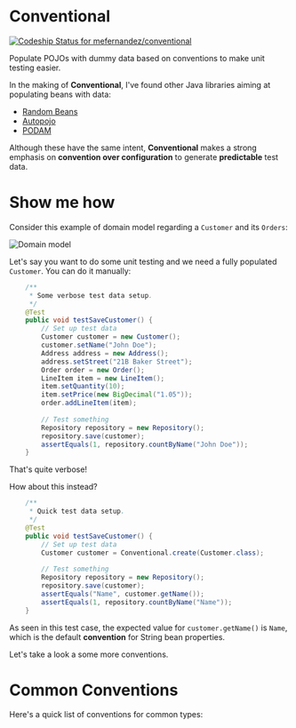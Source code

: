 # Conventional
[ ![Codeship Status for mefernandez/conventional](https://codeship.com/projects/a6a89f80-54a5-0134-da0e-22b31da05696/status?branch=master)](https://codeship.com/projects/171935)

Populate POJOs with dummy data based on conventions to make unit testing easier.

In the making of **Conventional**, I've found other Java libraries aiming at populating beans with data:

- [Random Beans](https://github.com/benas/random-beans)
- [Autopojo](https://github.com/minnal/autopojo) 
- [PODAM](http://devopsfolks.github.io/podam/) 

Although these have the same intent, **Conventional** makes a strong emphasis
on **convention over configuration** to generate **predictable** test data.

# Show me how

Consider this example of domain model regarding a `Customer` and its `Orders`:

![Domain model](http://yuml.me/d1ee20df)

Let's say you want to do some unit testing and we need a fully populated `Customer`.
You can do it manually:

```java
	/**
	 * Some verbose test data setup.
	 */
	@Test
	public void testSaveCustomer() {
		// Set up test data
		Customer customer = new Customer();
		customer.setName("John Doe");
		Address address = new Address();
		address.setStreet("21B Baker Street");
		Order order = new Order();
		LineItem item = new LineItem();
		item.setQuantity(10);
		item.setPrice(new BigDecimal("1.05"));
		order.addLineItem(item);
		
		// Test something
		Repository repository = new Repository();
		repository.save(customer);
		assertEquals(1, repository.countByName("John Doe"));
	}
```

That's quite verbose!

How about this instead?

```java
	/**
	 * Quick test data setup.
	 */
	@Test
	public void testSaveCustomer() {
		// Set up test data
		Customer customer = Conventional.create(Customer.class);
		
		// Test something
		Repository repository = new Repository();
		repository.save(customer);
		assertEquals("Name", customer.getName());
		assertEquals(1, repository.countByName("Name"));
	}
```

As seen in this test case, the expected value for `customer.getName()` is `Name`,
which is the default **convention** for String bean properties.

Let's take a look a some more conventions.

# Common Conventions

Here's a quick list of conventions for common types:

